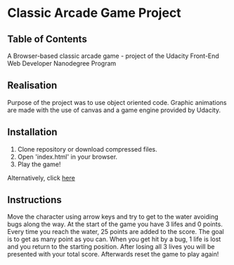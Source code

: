 # Classic Arcade Game Project

## Table of Contents

A Browser-based classic arcade game - project of the Udacity Front-End Web Developer Nanodegree Program

## Realisation

Purpose of the project was to use object oriented code. Graphic animations are made with the use of canvas and a game engine provided by Udacity.

## Installation

1. Clone repository or download compressed files.
2. Open 'index.html' in your browser.
3. Play the game!

Alternatively, click [here](http://htmlpreview.github.io/?https://github.com/Davis626/Arcade-game/blob/master/index.html)

## Instructions

Move the character using arrow keys and try to get to the water avoiding bugs along the way. At the start of the game you have 3 lifes and 0 points. Every time you reach the water, 25 points are added to the score. The goal is to get as many point as you can. When you get hit by a bug, 1 life is lost and you return to the starting position. After losing all 3 lives you will be presented with your total score. Afterwards reset the game to play again!
